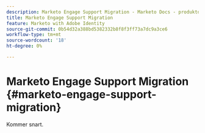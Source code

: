 ```yaml
---
description: Marketo Engage Support Migration - Marketo Docs - produktdokumentation
title: Marketo Engage Support Migration
feature: Marketo with Adobe Identity
source-git-commit: 0b54d32a388bd5382332b8f8f3ff73a7dc9a3ce6
workflow-type: tm+mt
source-wordcount: '18'
ht-degree: 0%

---
```


# Marketo Engage Support Migration {#marketo-engage-support-migration}

Kommer snart.
